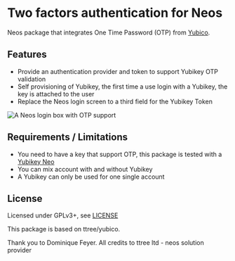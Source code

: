 Two factors authentication for Neos
===================================

Neos package that integrates One Time Password (OTP) from [Yubico](https://www.yubico.com/). 
	
Features
--------

* Provide an authentication provider and token to support Yubikey OTP validation
* Self provisioning of Yubikey, the first time a use login with a Yubikey, the key is attached to the user
* Replace the Neos login screen to a third field for the Yubikey Token

![A Neos login box with OTP support](https://dl.dropboxusercontent.com/s/pi53fniqr0xuqiy/2015-01-21%20at%2001.23%202x.png?dl=0)

Requirements / Limitations
--------------------------

* You need to have a key that support OTP, this package is tested with a [Yubikey Neo](https://www.yubico.com/products/yubikey-hardware/)
* You can mix account with and without Yubikey
* A Yubikey can only be used for one single account

License
-------

Licensed under GPLv3+, see [LICENSE](LICENSE)


This package is based on ttree/yubico.

Thank you to Dominique Feyer.
All credits to ttree ltd - neos solution provider